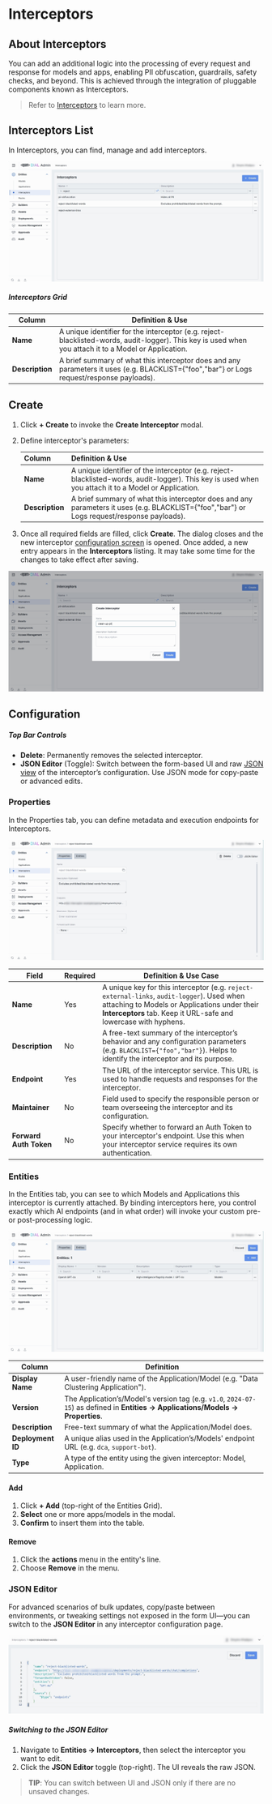 # Interceptors

## About Interceptors

You can add an additional logic into the processing of every request and response for models and apps, enabling PII obfuscation, guardrails, safety checks, and beyond. This is achieved through the integration of pluggable components known as Interceptors. 

> Refer to [Interceptors](/docs/platform/3.core/6.interceptors.md) to learn more.

## Interceptors List

In Interceptors, you can find, manage and add interceptors.

![ ](img/img_28.png)

##### Interceptors Grid

| Column          | Definition & Use |
|-----------------|------------------------|
| **Name**        | A unique identifier for the interceptor (e.g. reject-blacklisted-words, audit-logger). This key is used when you attach it to a Model or Application. |
| **Description** | A brief summary of what this interceptor does and any parameters it uses (e.g. BLACKLIST={"foo","bar"} or Logs request/response payloads).          |

## Create

1. Click **+ Create** to invoke the **Create Interceptor** modal.
2. Define interceptor's parameters:

    | Column          | Definition & Use  |
    |-----------------|-------------|
    | **Name**        | A unique identifier of the interceptor (e.g. reject-blacklisted-words, audit-logger). This key is used when you attach it to a Model or Application. |
    | **Description** | A brief summary of what this interceptor does and any parameters it uses (e.g. BLACKLIST={"foo","bar"} or Logs request/response payloads).          |
3. Once all required fields are filled, click **Create**. The dialog closes and the new interceptor [configuration screen](#configuration) is opened. Once added, a new entry appears in the **Interceptors** listing. It may take some time for the changes to take effect after saving.

![](img/img_29.png)

## Configuration

##### Top Bar Controls

* **Delete**: Permanently removes the selected interceptor.
* **JSON Editor** (Toggle): Switch between the form-based UI and raw [JSON view](#json-editor) of the interceptor’s configuration. Use JSON mode for copy-paste or advanced edits.

### Properties

In the Properties tab, you can define metadata and execution endpoints for Interceptors.

![](img/img_30.png)

| Field                  | Required | Definition & Use Case                                                                                                                                                                                          |
|------------------------|----------|----------------------------------------------------------------------------------------------------------------------------------------------------------------------------------------------------------------|
| **Name**               | Yes      | A unique key for this interceptor (e.g. `reject-external-links`, `audit-logger`). Used when attaching to Models or Applications under their **Interceptors** tab. Keep it URL-safe and lowercase with hyphens. |
| **Description**        | No       | A free-text summary of the interceptor’s behavior and any configuration parameters (e.g. `BLACKLIST={"foo","bar"}`). Helps to identify the interceptor and its purpose.                                        |
| **Endpoint**           | Yes      | The URL of the interceptor service. This URL is used to handle requests and responses for the interceptor.                                                                                                     |
| **Maintainer**         | No       | Field used to specify the responsible person or team overseeing the interceptor and its configuration.                                                                                                         |
| **Forward Auth Token** | No       | Specify whether to forward an Auth Token to your interceptor's endpoint. Use this when your interceptor service requires its own authentication.                                                               |

### Entities

In the Entities tab, you can see to which Models and Applications this interceptor is currently attached. By binding interceptors here, you control exactly which AI endpoints (and in what order) will invoke your custom pre- or post-processing logic.

![](img/img_31.png)


| Column            | Definition                                                                                                                       |
|-------------------|----------------------------------------------------------------------------------------------------------------------------------|
| **Display Name**  | A user-friendly name of the Application/Model (e.g. "Data Clustering Application").                                              |
| **Version**       | The Application’s/Model's version tag (e.g. `v1.0`, `2024-07-15`) as defined in **Entities → Applications/Models → Properties**. |
| **Description**   | Free-text summary of what the Application/Model does.                                                                            |
| **Deployment ID** | A unique alias used in the Application’s/Models' endpoint URL (e.g. `dca`, `support-bot`).                                       |
| **Type**          | A type of the entity using the given interceptor: Model, Application.                                                            |

#### Add

1. Click **+ Add** (top-right of the Entities Grid).
2. **Select** one or more apps/models in the modal.
3. **Confirm** to insert them into the table.

#### Remove
 
1. Click the **actions** menu in the entity's line.
2. Choose **Remove** in the menu.

### JSON Editor

For advanced scenarios of bulk updates, copy/paste between environments, or tweaking settings not exposed in the form UI—you can switch to the **JSON Editor** in any interceptor configuration page.

![](img/71.png)

##### Switching to the JSON Editor

1. Navigate to **Entities → Interceptors**, then select the interceptor you want to edit.
2. Click the **JSON Editor** toggle (top-right). The UI reveals the raw JSON.

> **TIP**: You can switch between UI and JSON only if there are no unsaved changes.
